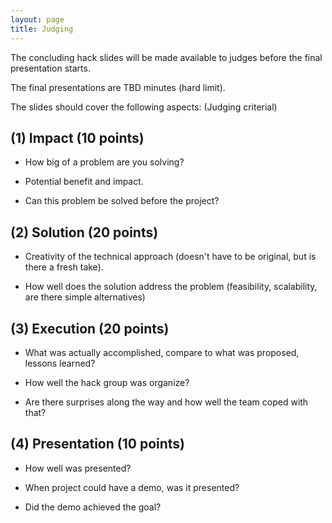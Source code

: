 ```yaml
---
layout: page
title: Judging
---
```


The concluding hack slides will be made available to judges before the final presentation starts.

The final presentations are TBD minutes (hard limit).

The slides should cover the following aspects: (Judging criterial)

## (1) Impact (10 points)

- How big of a problem are you solving? 

- Potential benefit and impact.

- Can this problem be solved before the project?

## (2) Solution (20 points)

- Creativity of the technical approach 
(doesn't have to be original, but is there a fresh take).

- How well does the solution address the problem 
(feasibility, scalability, are there simple alternatives)

## (3) Execution (20 points)

- What was actually accomplished, compare to what 
was proposed, lessons learned?

- How well the hack group was organize?

- Are there surprises along the way and how well the 
team coped with that?

## (4) Presentation (10 points)

- How well was presented?

- When project could have a demo, was it presented? 

- Did the demo achieved the goal?

<!--
## (1) NEED

Problem being addressed, explanation for hardship/pain points, and extra work this problem is currently required.

## (2) APPROACH

Technical approach to problem, including big challenges to overcome, expected strategies

Actual strategies after the project started, including surprises along the way that motivated change of strategy.

## (3) BENEFIT

For whom life would be easier if propsed project completed (which type of developer or operator or use)

## (4) ALTERNATIVES

Other ways this objective is being accomplished now, or could be accomplished with other approaches, and why this approach is better, or worse.

## (5) ACHIEVED

What was actually accomplished, compare to what was proposed, lessons learned.

## (6) LINK

Source code

## (7) DEMO

Live demo or screenshots in the presentation (2 minutes max, hard limit)
-->
